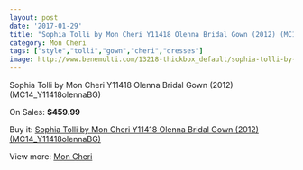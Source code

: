```yaml
---
layout: post
date: '2017-01-29'
title: "Sophia Tolli by Mon Cheri Y11418 Olenna Bridal Gown (2012) (MC14_Y11418olennaBG)"
category: Mon Cheri
tags: ["style","tolli","gown","cheri","dresses"]
image: http://www.benemulti.com/13218-thickbox_default/sophia-tolli-by-mon-cheri-y11418-olenna-bridal-gown-2012-mc14y11418olennabg.jpg
---
```

Sophia Tolli by Mon Cheri Y11418 Olenna Bridal Gown (2012) (MC14_Y11418olennaBG)

On Sales: **$459.99**
<a href="https://www.benemulti.com/en/mon-cheri/4985-sophia-tolli-by-mon-cheri-y11418-olenna-bridal-gown-2012-mc14y11418olennabg.html"><amp-img layout="responsive" width="600" height="600" src="//www.benemulti.com/13218-thickbox_default/sophia-tolli-by-mon-cheri-y11418-olenna-bridal-gown-2012-mc14y11418olennabg.jpg" alt="Sophia Tolli by Mon Cheri Y11418 Olenna Bridal Gown (2012) (MC14_Y11418olennaBG) 0" /></a>
<a href="https://www.benemulti.com/en/mon-cheri/4985-sophia-tolli-by-mon-cheri-y11418-olenna-bridal-gown-2012-mc14y11418olennabg.html"><amp-img layout="responsive" width="600" height="600" src="//www.benemulti.com/13220-thickbox_default/sophia-tolli-by-mon-cheri-y11418-olenna-bridal-gown-2012-mc14y11418olennabg.jpg" alt="Sophia Tolli by Mon Cheri Y11418 Olenna Bridal Gown (2012) (MC14_Y11418olennaBG) 1" /></a>
<a href="https://www.benemulti.com/en/mon-cheri/4985-sophia-tolli-by-mon-cheri-y11418-olenna-bridal-gown-2012-mc14y11418olennabg.html"><amp-img layout="responsive" width="600" height="600" src="//www.benemulti.com/13219-thickbox_default/sophia-tolli-by-mon-cheri-y11418-olenna-bridal-gown-2012-mc14y11418olennabg.jpg" alt="Sophia Tolli by Mon Cheri Y11418 Olenna Bridal Gown (2012) (MC14_Y11418olennaBG) 2" /></a>

Buy it: [Sophia Tolli by Mon Cheri Y11418 Olenna Bridal Gown (2012) (MC14_Y11418olennaBG)](https://www.benemulti.com/en/mon-cheri/4985-sophia-tolli-by-mon-cheri-y11418-olenna-bridal-gown-2012-mc14y11418olennabg.html "Sophia Tolli by Mon Cheri Y11418 Olenna Bridal Gown (2012) (MC14_Y11418olennaBG)")

View more: [Mon Cheri](https://www.benemulti.com/en/46-mon-cheri "Mon Cheri")